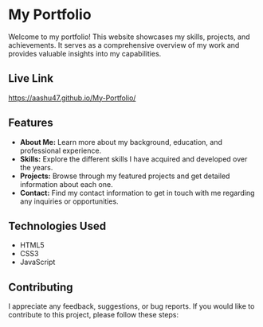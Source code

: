 # My Portfolio

Welcome to my portfolio! This website showcases my skills, projects, and achievements. It serves as a comprehensive overview of my work and provides valuable insights into my capabilities. 

## Live Link

https://aashu47.github.io/My-Portfolio/

## Features

- **About Me:** Learn more about my background, education, and professional experience.
- **Skills:** Explore the different skills I have acquired and developed over the years.
- **Projects:** Browse through my featured projects and get detailed information about each one.
- **Contact:** Find my contact information to get in touch with me regarding any inquiries or opportunities.

## Technologies Used

- HTML5
- CSS3
- JavaScript

## Contributing

I appreciate any feedback, suggestions, or bug reports. If you would like to contribute to this project, please follow these steps:
